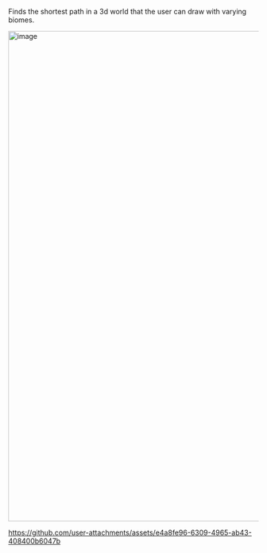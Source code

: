 Finds the shortest path in a 3d world that the user can draw with varying biomes.

<img width="989" alt="image" src="https://github.com/user-attachments/assets/f9b62765-6953-4550-ba4b-8da1fe6cc089">



https://github.com/user-attachments/assets/e4a8fe96-6309-4965-ab43-408400b6047b

